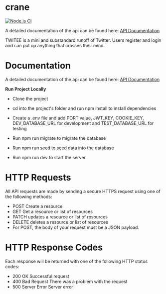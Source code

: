 # crane

[![Node.js CI](https://github.com/donaldcrane/crane/actions/workflows/node.js.yml/badge.svg)](https://github.com/donaldcrane/crane/actions/workflows/node.js.yml)

A detailed documentation of the api can be found here: [API Documentation](https://documenter.getpostman.com/view/11971882/UVC3k85M)

TWITEE is a mini and substandard runoff of Twitter. Users register and login and can put up
anything that crosses their mind.

# Documentation

A detailed documentation of the api can be found here: [API Documentation]()

**Run Project Locally**

- Clone the project
- cd into the project's folder and run npm install to install dependencies
- Create a .env file and add PORT value, JWT_KEY, COOKIE_KEY, DEV_DATABASE_URL for development and TEST_DATABASE_URL for testing

- Run npm run migrate to migrate the database
- Run npm run seed to seed data into the database
- Run npm run dev to start the server

# HTTP Requests

All API requests are made by sending a secure HTTPS request using one of the following methods:

- POST Create a resource
- GET Get a resource or list of resources
- PATCH updates a resource or list of resources
- DELETE deletes a resource or list of resources
- For POST, the body of your request must be a JSON payload.

# HTTP Response Codes

Each response will be returned with one of the following HTTP status codes:

- 200 OK Successful request
- 400 Bad Request There was a problem with the request
- 500 Server Error Server error
